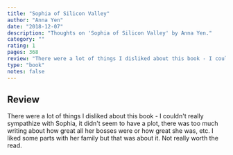 ```yaml
---
title: "Sophia of Silicon Valley"
author: "Anna Yen"
date: "2018-12-07"
description: "Thoughts on 'Sophia of Silicon Valley' by Anna Yen."
category: ""
rating: 1
pages: 368
review: "There were a lot of things I disliked about this book - I couldn't really sympathize with Sophia, it didn't seem to have a plot, there was too much writing about how great all her bosses were or how great she was, etc. I liked some parts with her family but that was about it. Not really worth the read."
type: "book"
notes: false
---
```


## Review

There were a lot of things I disliked about this book - I couldn't really sympathize with Sophia, it didn't seem to have a plot, there was too much writing about how great all her bosses were or how great she was, etc. I liked some parts with her family but that was about it. Not really worth the read.
